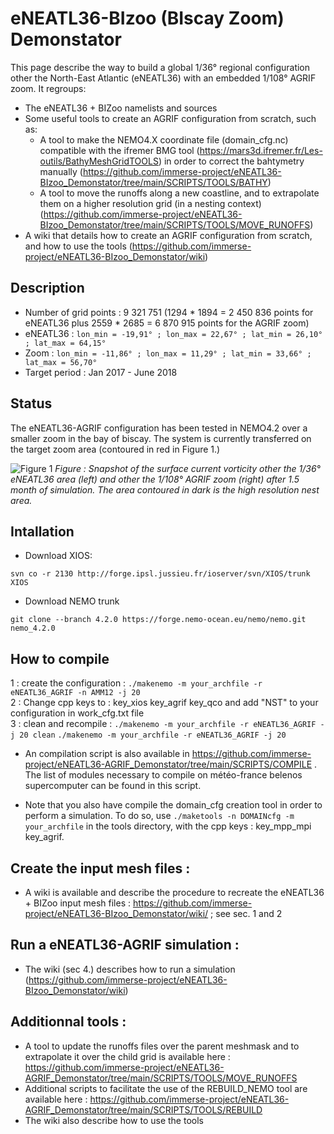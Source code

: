 # eNEATL36-BIzoo (BIscay Zoom) Demonstator

This page describe the way to build a global 1/36° regional configuration other the North-East Atlantic (eNEATL36) with an embedded 1/108° AGRIF zoom.
It regroups:
- The eNEATL36 + BIZoo namelists and sources
- Some useful tools to create an AGRIF configuration from scratch, such as:
    - A tool to make the NEMO4.X coordinate file (domain_cfg.nc) compatible with the ifremer BMG tool (https://mars3d.ifremer.fr/Les-outils/BathyMeshGridTOOLS) in order to correct the bahtymetry manually (https://github.com/immerse-project/eNEATL36-BIzoo_Demonstator/tree/main/SCRIPTS/TOOLS/BATHY)
    - A tool to move the runoffs along a new coastline, and to extrapolate them on a higher resolution grid (in a nesting context) (https://github.com/immerse-project/eNEATL36-BIzoo_Demonstator/tree/main/SCRIPTS/TOOLS/MOVE_RUNOFFS)
- A wiki that details how to create an AGRIF configuration from scratch, and how to use the tools (https://github.com/immerse-project/eNEATL36-BIzoo_Demonstator/wiki) 

## Description

* Number of grid points : 9 321 751 (1294 * 1894 = 2 450 836 points for eNEATL36 plus 2559 * 2685 = 6 870 915 points for the AGRIF zoom)
* eNEATL36 : `lon_min = -19,91° ; lon_max = 22,67° ; lat_min = 26,10° ; lat_max = 64,15°`
* Zoom : `lon_min = -11,86° ; lon_max = 11,29° ; lat_min = 33,66° ; lat_max = 56,70°`
* Target period : Jan 2017 - June 2018

## Status

The eNEATL36-AGRIF configuration has been tested in NEMO4.2 over a smaller zoom in the bay of biscay. The system is currently transferred on the target zoom area (contoured in red in Figure 1.)

![Figure 1](https://github.com/immerse-project/eNEATL36-AGRIF_Demonstator/blob/main/FIGURES/figure_AGRIF.png)
_Figure : Snapshot of the surface current vorticity other the 1/36° eNEATL36 area (left) and other the 1/108° AGRIF zoom (right) after 1.5 month of simulation. The area contoured in dark is the high resolution nest area._

## Intallation

* Download XIOS:

`svn co -r 2130 http://forge.ipsl.jussieu.fr/ioserver/svn/XIOS/trunk XIOS`

* Download NEMO trunk

`git clone --branch 4.2.0 https://forge.nemo-ocean.eu/nemo/nemo.git nemo_4.2.0`


## How to compile

 
  1 : create the configuration : `./makenemo -m your_archfile -r eNEATL36_AGRIF -n AMM12 -j 20`   
  2 : Change cpp keys to : key_xios key_agrif key_qco and add "NST" to your configuration in work_cfg.txt file   
  3 : clean and recompile : 
  `./makenemo -m your_archfile -r eNEATL36_AGRIF -j 20 clean`
  `./makenemo -m your_archfile -r eNEATL36_AGRIF -j 20`   
  
* An compilation script is also available in https://github.com/immerse-project/eNEATL36-AGRIF_Demonstator/tree/main/SCRIPTS/COMPILE . The list of modules necessary to compile on météo-france belenos supercomputer can be found in this script.

* Note that you also have compile the domain_cfg creation tool in order to perform a simulation. To do so, use `./maketools -n DOMAINcfg -m your_archfile` in the tools directory, with the cpp keys : key_mpp_mpi key_agrif.

## Create the input mesh files : 

* A wiki is available and describe the procedure to recreate the eNEATL36 + BIZoo input mesh files : https://github.com/immerse-project/eNEATL36-BIzoo_Demonstator/wiki/ ; see sec. 1 and 2

## Run a eNEATL36-AGRIF simulation : 

* The wiki (sec 4.) describes how to run a simulation (https://github.com/immerse-project/eNEATL36-BIzoo_Demonstator/wiki)

## Additionnal tools : 

* A tool to update the runoffs files over the parent meshmask and to extrapolate it over the child grid is available here : https://github.com/immerse-project/eNEATL36-AGRIF_Demonstator/tree/main/SCRIPTS/TOOLS/MOVE_RUNOFFS
* Additional scripts to facilitate the use of the REBUILD_NEMO tool are available here : https://github.com/immerse-project/eNEATL36-AGRIF_Demonstator/tree/main/SCRIPTS/TOOLS/REBUILD
* The wiki also describe how to use the tools
